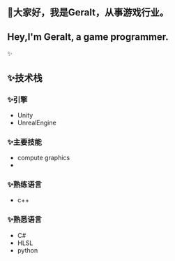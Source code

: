 ## 👋大家好，我是Geralt，从事游戏行业。
## Hey,I'm Geralt, a game programmer.
✨

## ✨技术栈
### ✨引擎
- Unity
- UnrealEngine

### ✨主要技能
- compute graphics
- 

### ✨熟练语言
- c++

### ✨熟悉语言
- C#
- HLSL
- python



<!--
**tangchuandong/tangchuandong** is a ✨ _special_ ✨ repository because its `README.md` (this file) appears on your GitHub profile.

Here are some ideas to get you started:

- 🔭 I’m currently working on ...
- 🌱 I’m currently learning ...
- 👯 I’m looking to collaborate on ...
- 🤔 I’m looking for help with ...
- 💬 Ask me about ...
- 📫 How to reach me: ...
- 😄 Pronouns: ...
- ⚡ Fun fact: ...
-->
